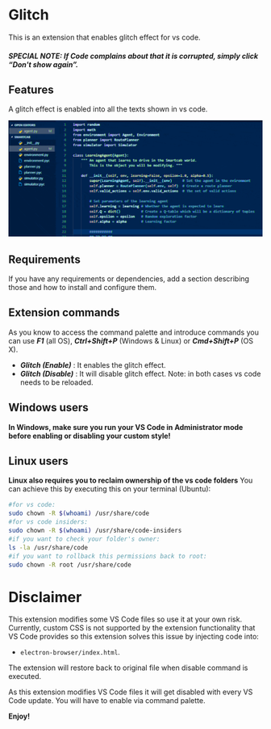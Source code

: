 # Glitch

This is an extension that enables glitch effect for vs code.

##### SPECIAL NOTE: If Code complains about that it is corrupted, simply click “Don't show again”.


## Features

A glitch effect is enabled into all the texts shown in vs code.

![Glitch effect](glitch.gif)

## Requirements

If you have any requirements or dependencies, add a section describing those and how to install and configure them.

## Extension commands

As you know to access the command palette and introduce commands you can use ***F1*** (all OS), ***Ctrl+Shift+P*** (Windows & Linux) or ***Cmd+Shift+P*** (OS X).

- ***Glitch (Enable)*** : It enables the glitch effect. 
- ***Glitch (Disable)*** : It will disable glitch effect.
Note: in both cases vs code needs to be reloaded.

## Windows users

**In Windows, make sure you run your VS Code in Administrator mode before enabling or disabling your custom style!**

## Linux users
**Linux also requires you to reclaim ownership of the vs code folders** 
You can achieve this by executing this on your terminal (Ubuntu):
```sh
#for vs code:
sudo chown -R $(whoami) /usr/share/code
#for vs code insiders:
sudo chown -R $(whoami) /usr/share/code-insiders
#if you want to check your folder's owner:
ls -la /usr/share/code
#if you want to rollback this permissions back to root:
sudo chown -R root /usr/share/code
```

# Disclaimer
This extension modifies some VS Code files so use it at your own risk.
Currently, custom CSS is not supported by the extension functionality that VS Code provides so this extension solves this issue by injecting code into:

- `electron-browser/index.html`.

The extension will restore back to original file when disable command is executed. 

As this extension modifies VS Code files it will get disabled with every VS Code update. You will have to enable via command palette.

**Enjoy!**
